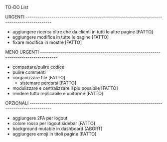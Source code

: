 TO-DO List

URGENTI -------------------------------------------------------------------------------------------
- aggiungere ricerca oltre che da clienti in tutti le altre pagine [FATTO]
- aggiungere modifica in tutte le pagine [FATTO]
- fixare modifica in mostre [FATTO]

MENO URGENTI --------------------------------------------------------------------------------------
- compattare/pulire codice
- pulire commenti
- riorganizzare file [FATTO]
    - sistemare percorsi [FATTO]
- modulizzare e centralizzare il piu possibile [FATTO]
- rendere tutto replicabile e uniforme [FATTO]

OPZIONALI -----------------------------------------------------------------------------------------
- aggiungere 2FA per logout
- colore rosso per logout sidebar [FATTO]
- background mutable in dashboard  (ABORT)
- aggiungere emoji in titoli pagine [FATTO]